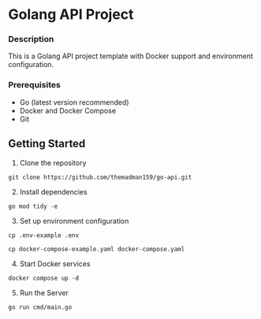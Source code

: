 # Golang API Project

### Description

This is a Golang API project template with Docker support and environment configuration.

### Prerequisites

- Go (latest version recommended)
- Docker and Docker Compose
- Git

## Getting Started

1. Clone the repository
```
git clone https://github.com/themadman159/go-api.git
```

2. Install dependencies
```
go mod tidy -e
```

3. Set up environment configuration
```
cp .env-example .env
```
```
cp docker-compose-example.yaml docker-compose.yaml
```

4. Start Docker services
```
docker compose up -d
```

5. Run the Server
```
go run cmd/main.go
```






